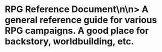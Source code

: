 # RPG Reference Document\n\n> A general reference guide for various RPG campaigns. A good place for backstory, worldbuilding, etc.
